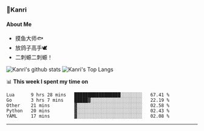 ### 🌱Kanri
#### About Me
- 摸鱼大师🐟
- 放鸽子高手🕊
- 二刺螈二刺螈！

![Kanri's github stats](https://github-readme-stats.vercel.app/api?username=Yiwen-Chan&show_icons=true&theme=vue&line_height=20)
![Kanri's Top Langs](https://github-readme-stats.vercel.app/api/top-langs/?username=Yiwen-Chan&layout=compact&theme=vue&card_width=270)

📊 **This week I spent my time on**
<!--START_SECTION:waka-->
```text
Lua      9 hrs 28 mins   █████████████████░░░░░░░░   67.41 % 
Go       3 hrs 7 mins    █████▓░░░░░░░░░░░░░░░░░░░   22.19 % 
Other    21 mins         ▓░░░░░░░░░░░░░░░░░░░░░░░░   02.58 % 
Python   20 mins         ▓░░░░░░░░░░░░░░░░░░░░░░░░   02.43 % 
YAML     17 mins         ▓░░░░░░░░░░░░░░░░░░░░░░░░   02.08 % 
```
<!--END_SECTION:waka-->

***

